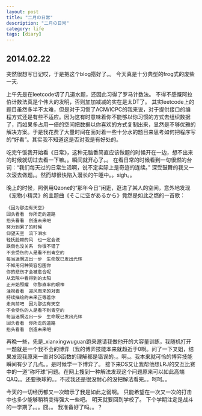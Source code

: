 ```yaml
---
layout: post
title: "二月の日常"
description: "二月の日常"
category: life
tags: [diary]
---
```


## 2014.02.22

突然很想写日记哎，于是把这个blog搭好了。。 今天真是十分典型的frog式的废柴一天.

上午先是在leetcode切了几道水题，还因此习得了罗马计数法。 不得不感慨阿拉伯计数法真是个伟大的发明，否则加加减减的实在是太DT了。 其实leetcode上的题目虽然多半不太难，但是对于习惯了ACM/ICPC的我来说，对于提供接口的编程方式还是有些不适应。因为这有时意味着你不能够以你习惯的方式去组织数据了，而如果多占用一倍的空间把数据以你喜欢的方式复制出来，显然是不够优雅的解决方案。于是我花费了大量时间在面对着一些十分水的题目来思考如何把程序写的“好看”。其实我不知道这是否对我是有好处的。

吃完午饭我开始看《日常》，这种无脑番简直应该做题的时候开在一边，想不出来的时候就切过去看一下嘛。。瞬间就开心了。。 在看日常的时候看到一句很燃的台词：“我们每天过的日常生活啊，说不定实际上是奇迹的连续。” 深受鼓舞的我又一次滚去做题。。然而却很快陷入漫长的午睡中。。sigh。。

晚上的时候，照例用Qzone的“那年今日”闲逛，逛进了某人的空间，意外地发现《宠物小精灵》的主题曲《そこに空があるから》竟然是如此之燃的一首歌：

	《因为那边有天空》
	回头看看　你所走的道路
	抬头看看　创造未来吧
	努力到累了的时候
	仰望天空　流下泪水
	轻抚脸颊的风　也一定会说
	跌倒也没关系　你很不错了
	不会受伤的人是看不到青空的
	每当迷惘迈出一步　生命既已发出光辉
	不知用何种笑容包围你
	你的悲伤才会被愈合呢
	从云隙中看得到的太阳
	正开始照耀　你那直率的眼神
	注视看看　迎风而来的对面
	持续描绘的未来正等着你
	走向前吧　因为那边有天空
	不会受伤的人是看不到青空的
	每当迷惘迈出一步　生命既已发出光辉
	回头看看　你所走的道路
	抬头看看　创造未来吧

再晚一些，先是_xianxingwuguan跑来邀请我做他开的大容量训练，我随机打开一题就是一个我不会的博弈（我的博弈技能本来就趋近于0啊。问了一下叉姐，结果发现我原来一直对SG函数的理解都是错误的。。啊。。我本来就可怜的博弈技能瞬间有少了几点。。是时候学一下博弈了。 接下来DS又让我帮他想LRJ的交互比赛中的一道”称坏球”问题。在网上搜到一种解法发现这个问题原来可以如此高端QAQ。。还要换球的。。不过我还是很没耐心的没把解法看完。。呵呵。。

今天的一切经历都又一次暗示了我是如此之弱啊。 只能希望在一次又一次的打击中也多少能够稍稍变得强大一些吧。 明天就要回到学校了。 下个学期注定是战斗的一学期了。。。囧。。 我准备好了吗。。？